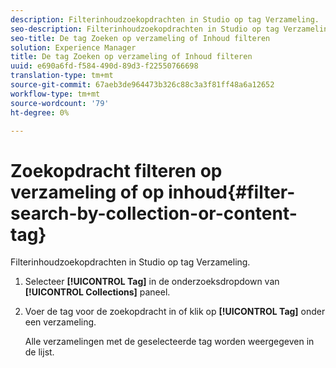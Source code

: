 ```yaml
---
description: Filterinhoudzoekopdrachten in Studio op tag Verzameling.
seo-description: Filterinhoudzoekopdrachten in Studio op tag Verzameling.
seo-title: De tag Zoeken op verzameling of Inhoud filteren
solution: Experience Manager
title: De tag Zoeken op verzameling of Inhoud filteren
uuid: e690a6fd-f584-490d-89d3-f22550766698
translation-type: tm+mt
source-git-commit: 67aeb3de964473b326c88c3a3f81ff48a6a12652
workflow-type: tm+mt
source-wordcount: '79'
ht-degree: 0%

---
```



# Zoekopdracht filteren op verzameling of op inhoud{#filter-search-by-collection-or-content-tag}

Filterinhoudzoekopdrachten in Studio op tag Verzameling.

1. Selecteer **[!UICONTROL Tag]** in de onderzoeksdropdown van **[!UICONTROL Collections]** paneel.
1. Voer de tag voor de zoekopdracht in of klik op **[!UICONTROL Tag]** onder een verzameling.

   Alle verzamelingen met de geselecteerde tag worden weergegeven in de lijst.